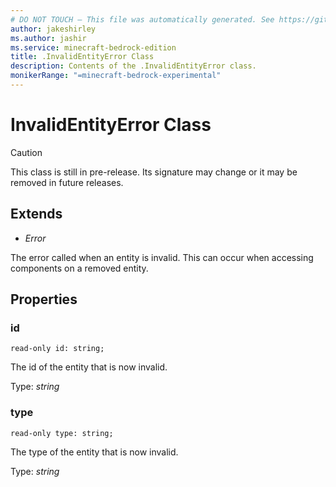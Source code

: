 ```yaml
---
# DO NOT TOUCH — This file was automatically generated. See https://github.com/mojang/minecraftapidocsgenerator to modify descriptions, examples, etc.
author: jakeshirley
ms.author: jashir
ms.service: minecraft-bedrock-edition
title: .InvalidEntityError Class
description: Contents of the .InvalidEntityError class.
monikerRange: "=minecraft-bedrock-experimental"
---
```

# InvalidEntityError Class

> [!CAUTION]
> This class is still in pre-release.  Its signature may change or it may be removed in future releases.

## Extends
- *Error*

The error called when an entity is invalid. This can occur when accessing components on a removed entity.

## Properties

### **id**
`read-only id: string;`

The id of the entity that is now invalid.

Type: *string*

### **type**
`read-only type: string;`

The type of the entity that is now invalid.

Type: *string*
